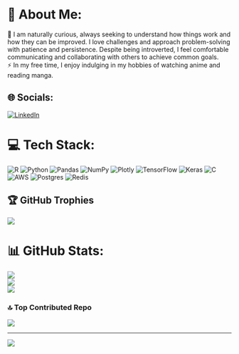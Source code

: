 # 💫 About Me:
🤝 I am naturally curious, always seeking to understand how things work and how they can be improved. I love challenges and approach problem-solving with patience and persistence. Despite being introverted, I feel comfortable communicating and collaborating with others to achieve common goals.<br>⚡ In my free time, I enjoy indulging in my hobbies of watching anime and reading manga.


## 🌐 Socials:
[![LinkedIn](https://img.shields.io/badge/LinkedIn-%230077B5.svg?logo=linkedin&logoColor=white)](https://linkedin.com/in/josé-carlos-soares-junior-2375a714b/) 

# 💻 Tech Stack:
![R](https://img.shields.io/badge/r-%23276DC3.svg?style=for-the-badge&logo=r&logoColor=white) ![Python](https://img.shields.io/badge/python-3670A0?style=for-the-badge&logo=python&logoColor=ffdd54) ![Pandas](https://img.shields.io/badge/pandas-%23150458.svg?style=for-the-badge&logo=pandas&logoColor=white) ![NumPy](https://img.shields.io/badge/numpy-%23013243.svg?style=for-the-badge&logo=numpy&logoColor=white) ![Plotly](https://img.shields.io/badge/Plotly-%233F4F75.svg?style=for-the-badge&logo=plotly&logoColor=white) ![TensorFlow](https://img.shields.io/badge/TensorFlow-%23FF6F00.svg?style=for-the-badge&logo=TensorFlow&logoColor=white) ![Keras](https://img.shields.io/badge/Keras-%23D00000.svg?style=for-the-badge&logo=Keras&logoColor=white) ![C](https://img.shields.io/badge/c-%2300599C.svg?style=for-the-badge&logo=c&logoColor=white) ![AWS](https://img.shields.io/badge/AWS-%23FF9900.svg?style=for-the-badge&logo=amazon-aws&logoColor=white) ![Postgres](https://img.shields.io/badge/postgres-%23316192.svg?style=for-the-badge&logo=postgresql&logoColor=white) ![Redis](https://img.shields.io/badge/redis-%23DD0031.svg?style=for-the-badge&logo=redis&logoColor=white)
## 🏆 GitHub Trophies
![](https://github-profile-trophy.vercel.app/?username=Soju-JC&theme=tokyonight&no-frame=false&no-bg=false&margin-w=4)
# 📊 GitHub Stats:
![](https://github-readme-streak-stats.herokuapp.com/?user=Soju-JC&theme=midnight-purple&hide_border=false)<br/>
![](https://github-readme-stats.vercel.app/api?username=Soju-JC&theme=midnight-purple&hide_border=false&include_all_commits=true&count_private=true)<br/>
![](https://github-readme-stats.vercel.app/api/top-langs/?username=Soju-JC&theme=midnight-purple&hide_border=false&include_all_commits=true&count_private=true&layout=compact)

### 🔝 Top Contributed Repo
![](https://github-contributor-stats.vercel.app/api?username=Soju-JC&limit=5&theme=tokyonight&combine_all_yearly_contributions=true)

---
[![](https://visitcount.itsvg.in/api?id=Soju-JC&icon=5&color=6)](https://visitcount.itsvg.in)

<!-- Proudly created with GPRM ( https://gprm.itsvg.in ) -->

